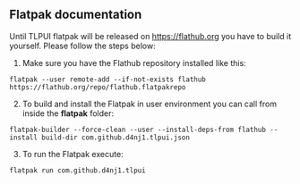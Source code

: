 ## Flatpak documentation

Until TLPUI flatpak will be released on https://flathub.org you have to build it yourself. Please follow the steps below:

1. Make sure you have the Flathub repository installed like this:

  `flatpak --user remote-add --if-not-exists flathub https://flathub.org/repo/flathub.flatpakrepo`

2. To build and install the Flatpak in user environment you can call from inside the **flatpak** folder:

  `flatpak-builder --force-clean --user --install-deps-from flathub --install build-dir com.github.d4nj1.tlpui.json`

3. To run the Flatpak execute:

  `flatpak run com.github.d4nj1.tlpui`
